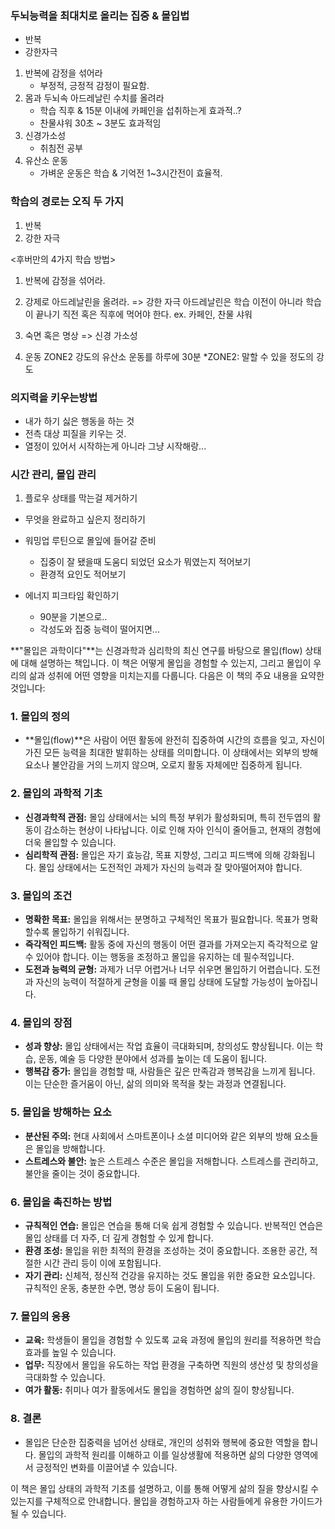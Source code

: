 ### 두뇌능력을 최대치로 올리는 집중 & 몰입법
* 반복  
* 강한자극

1. 반복에 감정을 섞어라
    * 부정적, 긍정적 감정이 필요함.
2. 몸과 두뇌속 아드레날린 수치를 올려라
    * 학습 직후 & 15분 이내에 카페인을 섭취하는게 효과적..?
    * 찬물샤워 30초 ~ 3분도 효과적임
3. 신경가소성
    * 취침전 공부
4. 유산소 운동
    * 가벼운 운동은 학습 & 기억전 1~3시간전이 효율적.

    
### 학습의 경로는 오직 두 가지
1. 반복
2. 강한 자극

<후버만의 4가지 학습 방법>
1. 반복에 감정을 섞어라.

2. 강제로 아드레날린을 올려라. => 강한 자극
   아드레날린은 학습 이전이 아니라 학습이 끝나기 직전 혹은 직후에 먹어야 한다.
   ex. 카페인, 찬물 샤워

3. 숙면 혹은 명상 => 신경 가소성

4. 운동
   ZONE2 강도의 유산소 운동를 하루에 30분
   *ZONE2: 말할 수 있을 정도의 강도

### 의지력을 키우는방법
* 내가 하기 싫은 행동을 하는 것
* 전측 대상 피질을 키우는 것.
* 열정이 있어서 시작하는게 아니라 그냥 시작해랑...

### 시간 관리, 몰입 관리
1. 플로우 상태를 막는걸 제거하기
* 무엇을 완료하고 싶은지 정리하기


* 워밍업 루틴으로 몰잎에 들어갈 준비
    * 집중이 잘 됐을때 도움디 되었던 요소가 뭐였는지 적어보기
    * 환경적 요인도 적어보기
* 에너지 피크타임 확인하기
    * 90분을 기본으로..
    * 각성도와 집중 능력이 떨어지면...



**"몰입은 과학이다"**는 신경과학과 심리학의 최신 연구를 바탕으로 몰입(flow) 상태에 대해 설명하는 책입니다. 이 책은 어떻게 몰입을 경험할 수 있는지, 그리고 몰입이 우리의 삶과 성취에 어떤 영향을 미치는지를 다룹니다. 다음은 이 책의 주요 내용을 요약한 것입니다:

### 1. **몰입의 정의**
- **몰입(flow)**은 사람이 어떤 활동에 완전히 집중하여 시간의 흐름을 잊고, 자신이 가진 모든 능력을 최대한 발휘하는 상태를 의미합니다. 이 상태에서는 외부의 방해 요소나 불안감을 거의 느끼지 않으며, 오로지 활동 자체에만 집중하게 됩니다.

### 2. **몰입의 과학적 기초**
- **신경과학적 관점:** 몰입 상태에서는 뇌의 특정 부위가 활성화되며, 특히 전두엽의 활동이 감소하는 현상이 나타납니다. 이로 인해 자아 인식이 줄어들고, 현재의 경험에 더욱 몰입할 수 있습니다.
- **심리학적 관점:** 몰입은 자기 효능감, 목표 지향성, 그리고 피드백에 의해 강화됩니다. 몰입 상태에서는 도전적인 과제가 자신의 능력과 잘 맞아떨어져야 합니다.

### 3. **몰입의 조건**
- **명확한 목표:** 몰입을 위해서는 분명하고 구체적인 목표가 필요합니다. 목표가 명확할수록 몰입하기 쉬워집니다.
- **즉각적인 피드백:** 활동 중에 자신의 행동이 어떤 결과를 가져오는지 즉각적으로 알 수 있어야 합니다. 이는 행동을 조정하고 몰입을 유지하는 데 필수적입니다.
- **도전과 능력의 균형:** 과제가 너무 어렵거나 너무 쉬우면 몰입하기 어렵습니다. 도전과 자신의 능력이 적절하게 균형을 이룰 때 몰입 상태에 도달할 가능성이 높아집니다.

### 4. **몰입의 장점**
- **성과 향상:** 몰입 상태에서는 작업 효율이 극대화되며, 창의성도 향상됩니다. 이는 학습, 운동, 예술 등 다양한 분야에서 성과를 높이는 데 도움이 됩니다.
- **행복감 증가:** 몰입을 경험할 때, 사람들은 깊은 만족감과 행복감을 느끼게 됩니다. 이는 단순한 즐거움이 아닌, 삶의 의미와 목적을 찾는 과정과 연결됩니다.

### 5. **몰입을 방해하는 요소**
- **분산된 주의:** 현대 사회에서 스마트폰이나 소셜 미디어와 같은 외부의 방해 요소들은 몰입을 방해합니다.
- **스트레스와 불안:** 높은 스트레스 수준은 몰입을 저해합니다. 스트레스를 관리하고, 불안을 줄이는 것이 중요합니다.

### 6. **몰입을 촉진하는 방법**
- **규칙적인 연습:** 몰입은 연습을 통해 더욱 쉽게 경험할 수 있습니다. 반복적인 연습은 몰입 상태를 더 자주, 더 깊게 경험할 수 있게 합니다.
- **환경 조성:** 몰입을 위한 최적의 환경을 조성하는 것이 중요합니다. 조용한 공간, 적절한 시간 관리 등이 이에 포함됩니다.
- **자기 관리:** 신체적, 정신적 건강을 유지하는 것도 몰입을 위한 중요한 요소입니다. 규칙적인 운동, 충분한 수면, 명상 등이 도움이 됩니다.

### 7. **몰입의 응용**
- **교육:** 학생들이 몰입을 경험할 수 있도록 교육 과정에 몰입의 원리를 적용하면 학습 효과를 높일 수 있습니다.
- **업무:** 직장에서 몰입을 유도하는 작업 환경을 구축하면 직원의 생산성 및 창의성을 극대화할 수 있습니다.
- **여가 활동:** 취미나 여가 활동에서도 몰입을 경험하면 삶의 질이 향상됩니다.

### 8. **결론**
- 몰입은 단순한 집중력을 넘어선 상태로, 개인의 성취와 행복에 중요한 역할을 합니다. 몰입의 과학적 원리를 이해하고 이를 일상생활에 적용하면 삶의 다양한 영역에서 긍정적인 변화를 이끌어낼 수 있습니다.

이 책은 몰입 상태의 과학적 기초를 설명하고, 이를 통해 어떻게 삶의 질을 향상시킬 수 있는지를 구체적으로 안내합니다. 몰입을 경험하고자 하는 사람들에게 유용한 가이드가 될 수 있습니다.